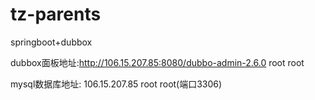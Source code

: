 # tz-parents

springboot+dubbox

dubbox面板地址:http://106.15.207.85:8080/dubbo-admin-2.6.0 root root

mysql数据库地址:
106.15.207.85 root root(端口3306)


